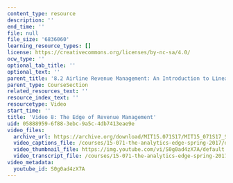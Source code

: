 ```yaml
---
content_type: resource
description: ''
end_time: ''
file: null
file_size: '6836060'
learning_resource_types: []
license: https://creativecommons.org/licenses/by-nc-sa/4.0/
ocw_type: ''
optional_tab_title: ''
optional_text: ''
parent_title: '8.2 Airline Revenue Management: An Introduction to Linear Optimization '
parent_type: CourseSection
related_resources_text: ''
resource_index_text: ''
resourcetype: Video
start_time: ''
title: 'Video 8: The Edge of Revenue Management'
uid: 05888959-6f88-3ebc-9a5c-4db7413eae9e
video_files:
  archive_url: https://archive.org/download/MIT15.071S17/MIT15_071S17_Session_8.2.14_300k.mp4
  video_captions_file: /courses/15-071-the-analytics-edge-spring-2017/d18241cac67c56b9bba78fc8462b74c2_S0g0ad4zX7A.vtt
  video_thumbnail_file: https://img.youtube.com/vi/S0g0ad4zX7A/default.jpg
  video_transcript_file: /courses/15-071-the-analytics-edge-spring-2017/93146f10fae12d0cedf6e70eae067c5e_S0g0ad4zX7A.pdf
video_metadata:
  youtube_id: S0g0ad4zX7A
---
```

